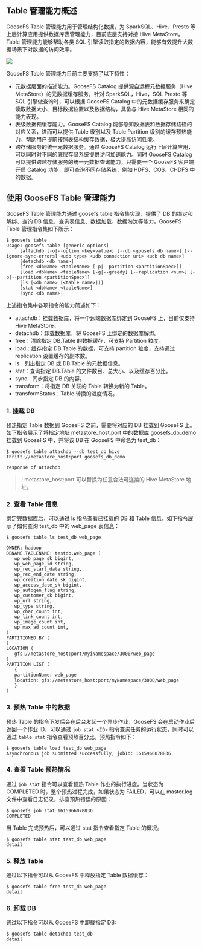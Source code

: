 ## Table 管理能力概述

GooseFS Table 管理能力用于管理结构化数据，为 SparkSQL、Hive、Presto 等上层计算应用提供数据库表管理能力，目前底层支持对接 Hive MetaStore。Table 管理能力能够帮助各类 SQL 引擎读取指定的数据内容，能够有效提升大数据场景下对数据的访问效率。

![](https://main.qcloudimg.com/raw/c3616ae043e36bc5ea462fa960e20fbb.png)          

GooseFS Table 管理能力目前主要支持了以下特性：

- 元数据层面的描述能力。GooseFS Catalog 提供源自远程元数据服务（Hive MetaStore）的元数据缓存服务，针对 SparkSQL，Hive，SQL Presto 等 SQL 引擎做查询时，可以根据 GooseFS Catalog 中的元数据缓存服务来确定读取数据大小、目标数据位置以及数据结构，具备与 Hive MetaStore 相同的能力表现。
- 表级数据预缓存能力。GooseFS Catalog 能够感知数据表和数据存储路径的对应关系，进而可以提供 Table 级别以及 Table Partition 级别的缓存预热能力，帮助用户提前按照表结构缓存数据，极大提高访问性能。
- 跨存储服务的统一元数据服务。通过 GooseFS Catalog 运行上层计算应用，可以同时对不同的底层存储系统提供访问加速能力。同时 GooseFS Catalog 可以提供跨越存储服务的统一元数据查询能力，只需要一个 GooseFS 客户端开启 Catalog 功能，即可查询不同存储系统，例如 HDFS、COS、CHDFS 中的数据。

## 使用 GooseFS Table 管理能力

GooseFS Table 管理能力通过 goosefs table 指令集实现，提供了 DB 的绑定和解绑、查询 DB 信息、查询表信息、数据加载、数据淘汰等能力。GooseFS Table 管理指令集如下所示：

```plaintext
$ goosefs table
Usage: goosefs table [generic options]
	 [attachdb [-o|--option <key=value>] [--db <goosefs db name>] [--ignore-sync-errors] <udb type> <udb connection uri> <udb db name>]
	 [detachdb <db name>]                                      
	 [free <dbName> <tableName> [-p|--partition <partitionSpec>]]
	 [load <dbName> <tableName> [-g|--greedy] [--replication <num>] [-p|--partition <partitionSpec>]]
	 [ls [<db name> [<table name>]]]                           
	 [stat <dbName> <tableName>]                               
	 [sync <db name>]                                          
```

上述指令集中各项指令的能力简述如下：

- attachdb：挂载数据库，将一个远端数据库绑定到 GooseFS 上，目前仅支持 Hive MetaStore。
- detachdb：卸载数据库，将 GooseFS 上绑定的数据库解绑。
- free：清除指定 DB.Table 的数据缓存，可支持 Partition 粒度。
- load：缓存指定 DB.Table 的数据，可支持 partition 粒度，支持通过 replication 设置缓存的副本数。
- ls：列出指定 DB 或 DB.Table 的元数据信息。
- stat：查询指定 DB.Table 的文件数目、总大小、以及缓存百分比。
- sync：同步指定 DB 的内容。
- transform：将指定 DB 关联的 Table 转换为新的 Table。
- transformStatus：Table 转换的进度情况。

### 1. 挂载 DB

预热指定 Table 数据到 GooseFS 之前，需要将对应的 DB 挂载到 GooseFS 上。如下指令展示了将指定地址 metastore_host:port 中的数据库 goosefs_db_demo 挂载到 GooseFS 中，并将该 DB 在 GooseFS 中命名为 test_db：

```plaintext
$ goosefs table attachdb --db test_db hive thrift://metastore_host:port goosefs_db_demo

response of attachdb
```

>! metastore_host:port 可以替换为任意合法可连接的 Hive MetaStore 地址。
>

### 2. 查看 Table 信息

绑定完数据库后，可以通过 ls 指令查看已挂载的 DB 和 Table 信息，如下指令展示了如何查询 test_db 中的 web_page 表信息：

```plaintext
$ goosefs table ls test_db web_page
 
OWNER: hadoop
DBNAME.TABLENAME: testdb.web_page (
   wp_web_page_sk bigint,
   wp_web_page_id string,
   wp_rec_start_date string,
   wp_rec_end_date string,
   wp_creation_date_sk bigint,
   wp_access_date_sk bigint,
   wp_autogen_flag string,
   wp_customer_sk bigint,
   wp_url string,
   wp_type string,
   wp_char_count int,
   wp_link_count int,
   wp_image_count int,
   wp_max_ad_count int,
)
PARTITIONED BY (
)
LOCATION (
   gfs://metastore_host:port/myiNamespace/3000/web_page
)
PARTITION LIST (
   {
   partitionName: web_page
   location: gfs://metastore_host:port/myNamespace/3000/web_page
   }
)
```


### 3. 预热 Table 中的数据

预热 Table 的指令下发后会在后台发起一个异步作业，GooseFS 会在启动作业后返回一个作业 ID，可以通过 `job stat <ID>` 指令查询任务的运行状态，同时可以通过 `table stat` 指令查看预热百分比。预热指令如下：

```plaintext
$ goosefs table load test_db web_page
Asynchronous job submitted successfully, jobId: 1615966078836
```


### 4. 查看 Table 预热情况

通过 `job stat` 指令可以查看预热 Table 作业的执行进度。当状态为 COMPLETED 时，整个预热过程完成，如果状态为 FAILED，可以在 master.log 文件中查看日志记录，排查预热错误的原因：

```plaintext
$ goosefs job stat 1615966078836
COMPLETED
```

当 Table 完成预热后，可以通过 stat 指令查看指定 Table 的概况。

```plaintext
$ goosefs table stat test_db web_page
detail
```


### 5. 释放 Table

通过以下指令可以从 GooseFS 中释放指定 Table 数据缓存：

```plaintext
$ goosefs table free test_db web_page
detail
```


### 6. 卸载 DB

通过以下指令可以从 GooseFS 中卸载指定 DB:

```plaintext
$ goosefs table detachdb test_db
detail
```
